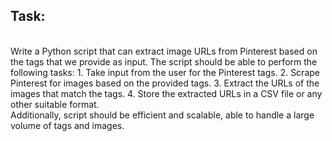 ## Task:
<br>
Write a Python script that can extract image URLs from Pinterest based on the tags that we provide as input. The script should be able to perform the following tasks:
1. Take input from the user for the Pinterest tags.
2. Scrape Pinterest for images based on the provided tags.
3. Extract the URLs of the images that match the tags.
4. Store the extracted URLs in a CSV file or any other suitable format.
<br>
Additionally, script should be efficient and scalable, able to handle a large volume of tags and images. 
